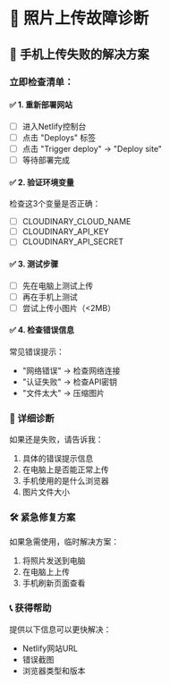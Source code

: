 # 🔧 照片上传故障诊断

## 🚨 手机上传失败的解决方案

### 立即检查清单：

#### ✅ 1. 重新部署网站
- [ ] 进入Netlify控制台
- [ ] 点击 "Deploys" 标签  
- [ ] 点击 "Trigger deploy" → "Deploy site"
- [ ] 等待部署完成

#### ✅ 2. 验证环境变量
检查这3个变量是否正确：
- [ ] CLOUDINARY_CLOUD_NAME
- [ ] CLOUDINARY_API_KEY  
- [ ] CLOUDINARY_API_SECRET

#### ✅ 3. 测试步骤
- [ ] 先在电脑上测试上传
- [ ] 再在手机上测试
- [ ] 尝试上传小图片（<2MB）

#### ✅ 4. 检查错误信息
常见错误提示：
- "网络错误" → 检查网络连接
- "认证失败" → 检查API密钥
- "文件太大" → 压缩图片

### 🔬 详细诊断

如果还是失败，请告诉我：
1. 具体的错误提示信息
2. 在电脑上是否能正常上传
3. 手机使用的是什么浏览器
4. 图片文件大小

### 🛠️ 紧急修复方案

如果急需使用，临时解决方案：
1. 将照片发送到电脑
2. 在电脑上上传
3. 手机刷新页面查看

### 📞 获得帮助

提供以下信息可以更快解决：
- Netlify网站URL
- 错误截图
- 浏览器类型和版本
